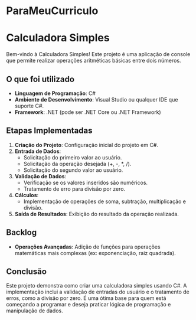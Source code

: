 # ParaMeuCurriculo
# Calculadora Simples

Bem-vindo à Calculadora Simples! Este projeto é uma aplicação de console que permite realizar operações aritméticas básicas entre dois números.

## O que foi utilizado

- **Linguagem de Programação**: C#
- **Ambiente de Desenvolvimento**: Visual Studio ou qualquer IDE que suporte C#.
- **Framework**: .NET (pode ser .NET Core ou .NET Framework)

## Etapas Implementadas

1. **Criação do Projeto**: Configuração inicial do projeto em C#.
2. **Entrada de Dados**:
    - Solicitação do primeiro valor ao usuário.
    - Solicitação da operação desejada (+, -, *, /).
    - Solicitação do segundo valor ao usuário.
3. **Validação de Dados**:
    - Verificação se os valores inseridos são numéricos.
    - Tratamento de erro para divisão por zero.
4. **Cálculos**:
    - Implementação de operações de soma, subtração, multiplicação e divisão.
5. **Saída de Resultados**: Exibição do resultado da operação realizada.

## Backlog


- **Operações Avançadas**: Adição de funções para operações matemáticas mais complexas (ex: exponenciação, raiz quadrada).


## Conclusão

Este projeto demonstra como criar uma calculadora simples usando C#. A implementação inclui a validação de entradas do usuário e o tratamento de erros, como a divisão por zero. É uma ótima base para quem está começando a programar e deseja praticar lógica de programação e manipulação de dados.


